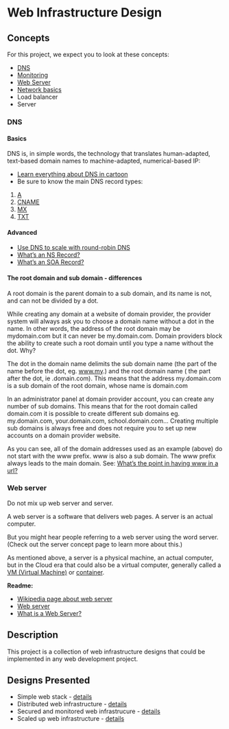 # Web Infrastructure Design

## Concepts
For this project, we expect you to look at these concepts:

- [DNS](#DNS)
- [Monitoring](https://en.wikipedia.org/wiki/Monitoring)
- [Web Server](#Webserver)
- [Network basics](https://www.ibm.com/topics/networking)
- Load balancer
- Server

### DNS
#### Basics
DNS is, in simple words, the technology that translates human-adapted, text-based domain names to machine-adapted, numerical-based IP:

- [Learn everything about DNS in cartoon](https://howdns.works/)
- Be sure to know the main DNS record types:
1. [A](https://support.dnsimple.com/articles/a-record/)
2. [CNAME](https://en.wikipedia.org/wiki/CNAME_record)
3. [MX](https://en.wikipedia.org/wiki/MX_record)
4. [TXT](https://en.wikipedia.org/wiki/TXT_record)

#### Advanced
- [Use DNS to scale with round-robin DNS](https://www.dnsknowledge.com/whatis/round-robin-dns/)
- [What’s an NS Record?](https://support.dnsimple.com/articles/ns-record/)
- [What’s an SOA Record?](https://support.dnsimple.com/articles/soa-record/)

#### The root domain and sub domain - differences
A root domain is the parent domain to a sub domain, and its name is not, and can not be divided by a dot.

While creating any domain at a website of domain provider, the provider system will always ask you to choose a domain name without a dot in the name. In other words, the address of the root domain may be mydomain.com but it can never be my.domain.com. Domain providers block the ability to create such a root domain until you type a name without the dot. Why?

The dot in the domain name delimits the sub domain name (the part of the name before the dot, eg. www.my.) and the root domain name ( the part after the dot, ie .domain.com). This means that the address my.domain.com is a sub domain of the root domain, whose name is domain.com

In an administrator panel at domain provider account, you can create any number of sub domains. This means that for the root domain called domain.com it is possible to create different sub domains eg. my.domain.com, your.domain.com, school.domain.com… Creating multiple sub domains is always free and does not require you to set up new accounts on a domain provider website.

As you can see, all of the domain addresses used as an example (above) do not start with the www prefix. www is also a sub domain. The www prefix always leads to the main domain. See: [What’s the point in having www in a url?](https://serverfault.com/questions/145777/what-s-the-point-in-having-www-in-a-url)


### Web server

Do not mix up web server and server.

A web server is a software that delivers web pages. A server is an actual computer.

But you might hear people referring to a web server using the word server. (Check out the server concept page to learn more about this.)

As mentioned above, a server is a physical machine, an actual computer, but in the Cloud era that could also be a virtual computer, generally called a [VM (Virtual Machine)](https://en.wikipedia.org/wiki/Virtual_machine) or [container](https://www.cio.com/article/247005/what-are-containers-and-why-do-you-need-them.html).

**Readme:**

- [Wikipedia page about web server](https://en.wikipedia.org/wiki/Web_server)
- [Web server](https://developer.mozilla.org/en-US/docs/Learn/Common_questions/Web_mechanics/What_is_a_web_server)
- [What is a Web Server?](https://developer.mozilla.org/en-US/docs/Learn/Common_questions/Web_mechanics/What_is_a_web_server)

## Description

This project is a collection of web infrastructure designs that could be implemented in any web development project.

## Designs Presented

+ Simple web stack - [details](0-simple_web_stack)
+ Distributed web infrastructure - [details](1-distributed_web_infrastructure)
+ Secured and monitored web infrastrucure - [details](2-secured_and_monitored_web_infrastructure)
+ Scaled up web infrastructure - [details](3-scale_up)